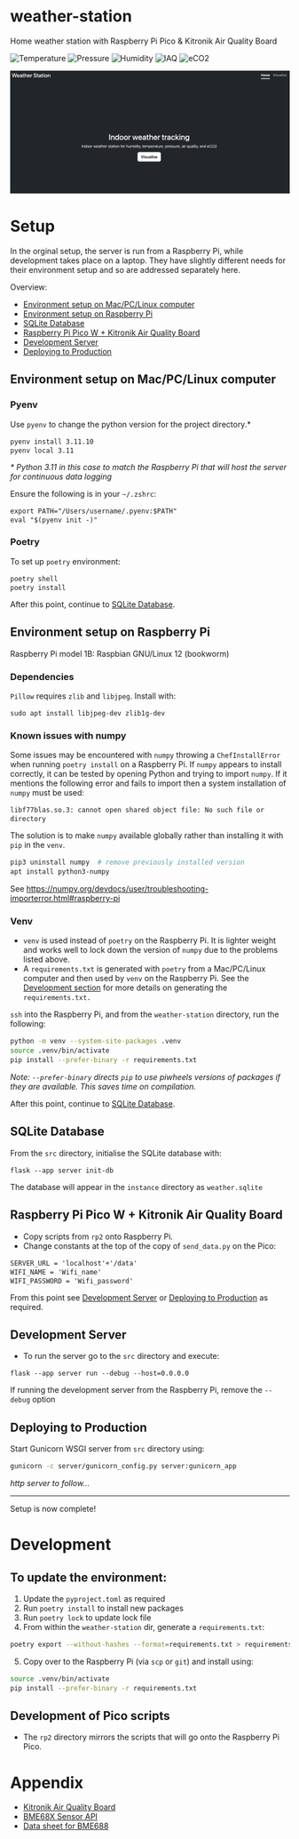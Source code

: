 # weather-station
Home weather station with Raspberry Pi Pico &amp; Kitronik Air Quality Board

![Temperature](https://img.shields.io/badge/temperature-%C2%B0C-blue)
![Pressure](https://img.shields.io/badge/pressure-Pa-green)
![Humidity](https://img.shields.io/badge/humidity-％-yellow)
![IAQ](https://img.shields.io/badge/IAQ-orange)
![eCO2](https://img.shields.io/badge/eCO2-ppm-teal)

![Weather station home](Weather_station_home.png)

# Setup
In the orginal setup, the server is run from a Raspberry Pi, while development takes place on a laptop. They have slightly different needs for their environment setup and so are addressed separately here.  

Overview:
* [Environment setup on Mac/PC/Linux computer](#environment-setup-on-macpclinux-computer)
* [Environment setup on Raspberry Pi](#environment-setup-on-raspberry-pi)
* [SQLite Database](#sqlite-database)
* [Raspberry Pi Pico W + Kitronik Air Quality Board](#raspberry-pi-pico-w--kitronik-air-quality-board)
* [Development Server](#development-server)
* [Deploying to Production](#deploying-to-production)


## Environment setup on Mac/PC/Linux computer
### Pyenv
Use `pyenv` to change the python version for the project directory.* 
```
pyenv install 3.11.10
pyenv local 3.11
```
_\* Python 3.11 in this case to match the Raspberry Pi that will host the server for continuous data logging_

Ensure the following is in your `~/.zshrc`:
```
export PATH="/Users/username/.pyenv:$PATH"
eval "$(pyenv init -)"
```

### Poetry
To set up `poetry` environment:
```
poetry shell
poetry install
```

After this point, continue to [SQLite Database](#sqlite-database).

## Environment setup on Raspberry Pi
Raspberry Pi model 1B: Raspbian GNU/Linux 12 (bookworm)

### Dependencies
`Pillow` requires `zlib` and `libjpeg`. Install with:
```
sudo apt install libjpeg-dev zlib1g-dev
```

### Known issues with numpy
Some issues may be encountered with `numpy` throwing a `ChefInstallError` when running `poetry install` on a Raspberry Pi. 
If `numpy` appears to install correctly, it can be tested by opening Python and trying to import `numpy`. If it mentions the following error and fails to import then a system installation of `numpy` must be used: 
```
libf77blas.so.3: cannot open shared object file: No such file or directory
``` 

The solution is to make `numpy` available globally rather than installing it with `pip` in the `venv`.  
```sh
pip3 uninstall numpy  # remove previously installed version
apt install python3-numpy
```
See https://numpy.org/devdocs/user/troubleshooting-importerror.html#raspberry-pi


### Venv
* `venv` is used instead of `poetry` on the Raspberry Pi. It is lighter weight and works well to lock down the version of `numpy` due to the problems listed above. 
* A `requirements.txt` is generated with `poetry` from a Mac/PC/Linux computer and then used by `venv` on the Raspberry Pi. See the [Development section](#to-update-the-environment) for more details on generating the `requirements.txt.`


`ssh` into the Raspberry Pi, and from the `weather-station` directory, run the following:
```sh
python -m venv --system-site-packages .venv
source .venv/bin/activate
pip install --prefer-binary -r requirements.txt 
```
*Note: `--prefer-binary` directs `pip` to use piwheels versions of packages if they are available. This saves time on compilation.* 

After this point, continue to [SQLite Database](#sqlite-database).


## SQLite Database
From the `src` directory, initialise the SQLite database with:
```
flask --app server init-db
```
The database will appear in the `instance` directory as `weather.sqlite`

## Raspberry Pi Pico W + Kitronik Air Quality Board
* Copy scripts from ```rp2``` onto Raspberry Pi. 
* Change constants at the top of the copy of ```send_data.py``` on the Pico:
```
SERVER_URL = 'localhost'+'/data'
WIFI_NAME = 'Wifi_name'
WIFI_PASSWORD = 'Wifi_password'
```

From this point see [Development Server](#development-server) or [Deploying to Production](#deploying-to-production) as required. 

## Development Server
* To run the server go to the ```src``` directory and execute:
```
flask --app server run --debug --host=0.0.0.0
```
If running the development server from the Raspberry Pi, remove the `--debug` option


## Deploying to Production
Start Gunicorn WSGI server from `src` directory using:
```sh
gunicorn -c server/gunicorn_config.py server:gunicorn_app
```

*http server to follow...*

---

Setup is now complete!



# Development

## To update the environment:
1. Update the `pyproject.toml` as required 
2. Run `poetry install` to install new packages 
3. Run `poetry lock` to update lock file 
4. From within the `weather-station` dir, generate a `requirements.txt`:
```sh
poetry export --without-hashes --format=requirements.txt > requirements.txt
``` 
5. Copy over to the Raspberry Pi (via `scp` or `git`) and install using:
```sh
source .venv/bin/activate
pip install --prefer-binary -r requirements.txt 
```

## Development of Pico scripts
* The ```rp2``` directory mirrors the scripts that will go onto the Raspberry Pi Pico. 

# Appendix
* [Kitronik Air Quality Board](https://github.com/KitronikLtd/Kitronik-Pico-Smart-Air-Quality-Board-MicroPython)
* [BME68X Sensor API](https://github.com/boschsensortec/BME68x_SensorAPI)
* [Data sheet for BME688](https://www.bosch-sensortec.com/media/boschsensortec/downloads/datasheets/bst-bme688-ds000.pdf)
